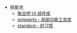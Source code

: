 - 技能池
  - [聚合吧 UI 组件库](http://jhb-element-ui.juheba.top:8888/#/ ':target=_self')
  - [snipperts - 局部功能工具库](http://jhb-element-ui.juheba.top:8888/snippets/index.html ':target=_self')
  - [standard - 好习惯](http://jhb-element-ui.juheba.top:8888/standard/index.html ':target=_self')
